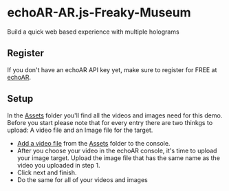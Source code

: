 # echoAR-AR.js-Freaky-Museum
Build a quick web based experience with multiple holograms

## Register
If you don't have an echoAR API key yet, make sure to register for FREE at [echoAR](https://console.echoar.xyz/#/auth/register).

## Setup
In the [Assets](https://github.com/echoARxyz/echoAR-AR.js-Freaky-Museum/tree/master/Assets) folder you'll find all the videos and images need for this demo. Before you start please note that for every entry there are two thinkgs to upload: A video file and an Image file for the target.
* [Add a video file](https://docs.echoar.xyz/web-console/manage-pages/content-page/how-to-add-content) from the [Assets](https://github.com/echoARxyz/echoAR-AR.js-Freaky-Museum/tree/master/Assets) folder to the console. 
* After you choose your video in the echoAR console, it's time to upload your image target. Upload the image file that has the same name as the video you uploaded in step 1.
* Click next and finish.
* Do the same for all of your videos and images
